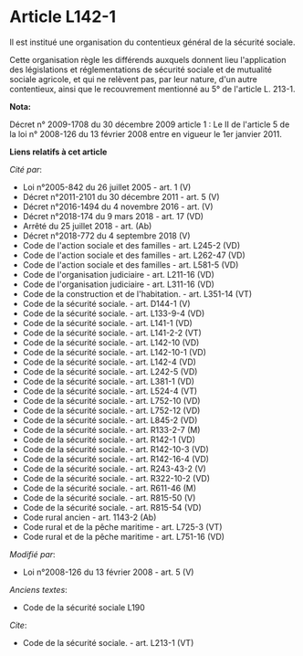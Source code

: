 # Article L142-1

Il est institué une organisation du contentieux général de la sécurité sociale. 

Cette organisation règle les différends auxquels donnent lieu l'application des législations et réglementations de sécurité
sociale et de mutualité sociale agricole, et qui ne relèvent pas, par leur nature, d'un autre contentieux, ainsi que le
recouvrement mentionné au 5° de l'article L. 213-1.

**Nota:**

Décret n° 2009-1708 du 30 décembre 2009 article 1 : Le II de l'article 5 de la loi n° 2008-126 du 13 février 2008 entre en
vigueur le 1er janvier 2011.

**Liens relatifs à cet article**

_Cité par_:

  - Loi n°2005-842 du 26 juillet 2005 - art. 1 (V)
  - Décret n°2011-2101 du 30 décembre 2011 - art. 5 (V)
  - Décret n°2016-1494 du 4 novembre 2016 - art. (V)
  - Décret n°2018-174 du 9 mars 2018 - art. 17 (VD)
  - Arrêté du 25 juillet 2018 - art. (Ab)
  - Décret n°2018-772 du 4 septembre 2018 (V)
  - Code de l'action sociale et des familles - art. L245-2 (VD)
  - Code de l'action sociale et des familles - art. L262-47 (VD)
  - Code de l'action sociale et des familles - art. L581-5 (VD)
  - Code de l'organisation judiciaire - art. L211-16 (VD)
  - Code de l'organisation judiciaire - art. L311-16 (VD)
  - Code de la construction et de l'habitation. - art. L351-14 (VT)
  - Code de la sécurité sociale. - art. D144-1 (V)
  - Code de la sécurité sociale. - art. L133-9-4 (VD)
  - Code de la sécurité sociale. - art. L141-1 (VD)
  - Code de la sécurité sociale. - art. L141-2-2 (VT)
  - Code de la sécurité sociale. - art. L142-10 (VD)
  - Code de la sécurité sociale. - art. L142-10-1 (VD)
  - Code de la sécurité sociale. - art. L142-4 (VD)
  - Code de la sécurité sociale. - art. L242-5 (VD)
  - Code de la sécurité sociale. - art. L381-1 (VD)
  - Code de la sécurité sociale. - art. L524-4 (VT)
  - Code de la sécurité sociale. - art. L752-10 (VD)
  - Code de la sécurité sociale. - art. L752-12 (VD)
  - Code de la sécurité sociale. - art. L845-2 (VD)
  - Code de la sécurité sociale. - art. R133-2-7 (M)
  - Code de la sécurité sociale. - art. R142-1 (VD)
  - Code de la sécurité sociale. - art. R142-10-3 (VD)
  - Code de la sécurité sociale. - art. R142-16-4 (VD)
  - Code de la sécurité sociale. - art. R243-43-2 (V)
  - Code de la sécurité sociale. - art. R322-10-2 (VD)
  - Code de la sécurité sociale. - art. R611-46 (M)
  - Code de la sécurité sociale. - art. R815-50 (V)
  - Code de la sécurité sociale. - art. R815-54 (VD)
  - Code rural ancien - art. 1143-2 (Ab)
  - Code rural et de la pêche maritime - art. L725-3 (VT)
  - Code rural et de la pêche maritime - art. L751-16 (VD)

_Modifié par_:

  - Loi n°2008-126 du 13 février 2008 - art. 5 (V)

_Anciens textes_:

  - Code de la sécurité sociale L190

_Cite_:

  - Code de la sécurité sociale. - art. L213-1 (VT)
